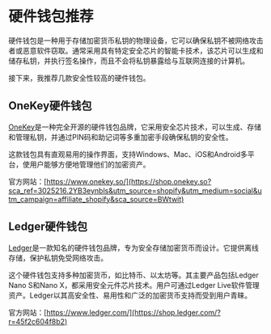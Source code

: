 # 硬件钱包推荐

硬件钱包是一种用于存储加密货币私钥的物理设备，它可以确保私钥不被网络攻击者或恶意软件窃取。通常采用具有特定安全芯片的智能卡技术，该芯片可以生成和储存私钥，并执行签名操作，而且不会将私钥暴露给与互联网连接的计算机。

接下来，我推荐几款安全性较高的硬件钱包。

## OneKey硬件钱包

[OneKey](https://blockwander.com/onekey-coupon/)是一种完全开源的硬件钱包品牌，它采用安全芯片技术，可以生成、存储和管理私钥，并通过PIN码和助记词等多重加密手段确保私钥的安全性。

这款钱包具有直观易用的操作界面，支持Windows、Mac、iOS和Android多平台，使用户能够方便地管理他们的加密资产。

官方网站：[https://www.onekey.so/](https://shop.onekey.so?sca_ref=3025216.2YB3eynbls&utm_source=shopify&utm_medium=social&utm_campaign=affiliate_shopify&sca_source=BWtwit)

## Ledger硬件钱包

[Ledger](https://blockwander.com/ledger-coupon/)是一款知名的硬件钱包品牌，专为安全存储加密货币而设计。它提供离线存储，保护私钥免受网络攻击。

这个硬件钱包支持多种加密货币，如比特币、以太坊等。其主要产品包括Ledger Nano S和Nano X，都采用安全元件芯片技术。用户可通过Ledger Live软件管理资产。Ledger以其高安全性、易用性和广泛的加密货币支持而受到用户青睐。

官方网站：[https://www.ledger.com/](https://shop.ledger.com/?r=45f2c604f8b2)

